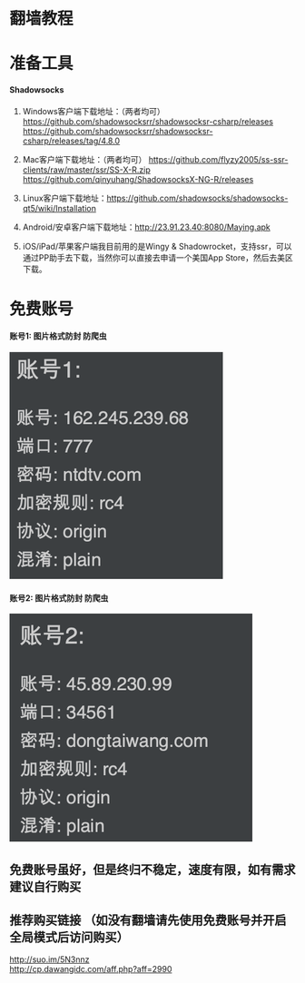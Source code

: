 # 翻墙教程
# 准备工具
#### Shadowsocks
1. Windows客户端下载地址：（两者均可）
https://github.com/shadowsocksrr/shadowsocksr-csharp/releases
https://github.com/shadowsocksrr/shadowsocksr-csharp/releases/tag/4.8.0

2. Mac客户端下载地址：（两者均可）
https://github.com/flyzy2005/ss-ssr-clients/raw/master/ssr/SS-X-R.zip
https://github.com/qinyuhang/ShadowsocksX-NG-R/releases

3. Linux客户端下载地址：https://github.com/shadowsocks/shadowsocks-qt5/wiki/Installation

4. Android/安卓客户端下载地址：http://23.91.23.40:8080/Maying.apk

5. iOS/iPad/苹果客户端我目前用的是Wingy & Shadowrocket，支持ssr，可以通过PP助手去下载，当然你可以直接去申请一个美国App Store，然后去美区下载。

# 免费账号
#### 账号1: 图片格式防封 防爬虫
![Image](https://github.com/ly8388/img/blob/master/2020-03-16-1%402x.png)  



#### 账号2: 图片格式防封 防爬虫
![Image](https://github.com/ly8388/img/blob/master/2020-03-16-2.png)  



## 免费账号虽好，但是终归不稳定，速度有限，如有需求建议自行购买
## 推荐购买链接  （如没有翻墙请先使用免费账号并开启全局模式后访问购买）
http://suo.im/5N3nnz  
http://cp.dawangidc.com/aff.php?aff=2990






